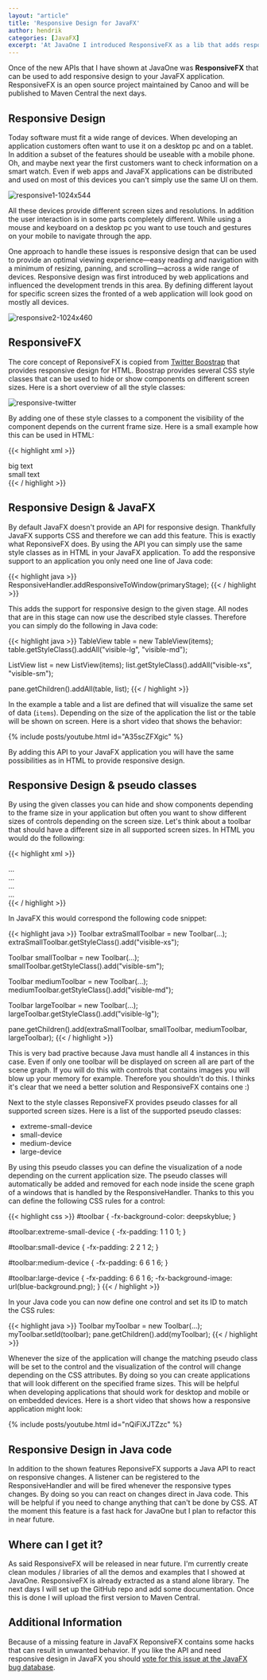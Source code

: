 ```yaml
---
layout: "article"
title: 'Responsive Design for JavaFX'
author: hendrik
categories: [JavaFX]
excerpt: 'At JavaOne I introduced ResponsiveFX as a lib that adds responsive design to JavaFX. This post describes the core concepts of responsive design and the API.'
---
```

Once of the new APIs that I have shown at JavaOne was __ResponsiveFX__ that can be used to add responsive design to your JavaFX application. ResponsiveFX is an open source project maintained by Canoo and will be published to Maven Central the next days.

## Responsive Design

Today software must fit a wide range of devices. When developing an application customers often want to use it on a desktop pc and on a tablet. In addition a subset of the features should be useable with a mobile phone. Oh, and maybe next year the first customers want to check information on a smart watch. Even if web apps and JavaFX applications can be distributed and used on most of this devices you can't simply use the same UI on them.

![responsive1-1024x544](/posts/guigarage-legacy/responsive1-1024x544.png)

All these devices provide different screen sizes and resolutions. In addition the user interaction is in some parts completely different. While using a mouse and keyboard on a desktop pc you want to use touch and gestures on your mobile to navigate through the app.

One approach to handle these issues is responsive design that can be used to provide an optimal viewing experience—easy reading and navigation with a minimum of resizing, panning, and scrolling—across a wide range of devices. Responsive design was first introduced by web applications and influenced the development trends in this area. By defining different layout for specific screen sizes the fronted of a web application will look good on mostly all devices.

![responsive2-1024x460](/posts/guigarage-legacy/responsive2-1024x460.png)

## ResponsiveFX

The core concept of ReponsiveFX is copied from [Twitter Boostrap](http://getbootstrap.com) that provides responsive design for HTML. Boostrap provides several CSS style classes that can be used to hide or show components on different screen sizes. Here is a short overview of all the style classes:

![responsive-twitter](/posts/guigarage-legacy/responsive-twitter.png)

By adding one of these style classes to a component the visibility of the component depends on the current frame size. Here is a small example how this can be used in HTML:

{{< highlight xml >}}
<div class="hidden-xs">big text<div>
<div class="visible-xs">small text<div>
{{< / highlight >}}

## Responsive Design & JavaFX

By default JavaFX doesn't provide an API for responsive design. Thankfully JavaFX supports CSS and therefore we can add this feature. This is exactly what ReponsiveFX does. By using the API you can simply use the same style classes as in HTML in your JavaFX application. To add the responsive support to an application you only need one line of Java code:

{{< highlight java >}}
ResponsiveHandler.addResponsiveToWindow(primaryStage);
{{< / highlight >}}

This adds the support for responsive design to the given stage. All nodes that are in this stage can now use the described style classes. Therefore you can simply do the following in Java code:

{{< highlight java >}}
TableView table = new TableView(items);
table.getStyleClass().addAll("visible-lg", "visible-md");

ListView list = new ListView(items);
list.getStyleClass().addAll("visible-xs", "visible-sm");

pane.getChildren().addAll(table, list);
{{< / highlight >}}

In the example a table and a list are defined that will visualize the same set of data (`items`). Depending on the size of the application the list or the table will be shown on screen. Here is a short video that shows the behavior:

{% include posts/youtube.html id="A35scZFXgic" %}

By adding this API to your JavaFX application you will have the same possibilities as in HTML to provide responsive design.

## Responsive Design & pseudo classes

By using the given classes you can hide and show components depending to the frame size in your application but often you want to show different sizes of controls depending on the screen size. Let's think about a toolbar that should have a different size in all supported screen sizes. In HTML you would do the following:

{{< highlight xml >}}
<div class="visible-xs">...<div> <!--extra small-->
<div class="visible-sm">...<div> <!--small-->
<div class="visible-md">...<div> <!--medium-->
<div class="visible-lg">...<div> <!--large-->
{{< / highlight >}}

In JavaFX this would correspond the following code snippet:

{{< highlight java >}}
Toolbar extraSmallToolbar = new Toolbar(...);
extraSmallToolbar.getStyleClass().add("visible-xs");

Toolbar smallToolbar = new Toolbar(...);
smallToolbar.getStyleClass().add("visible-sm");

Toolbar mediumToolbar = new Toolbar(...);
mediumToolbar.getStyleClass().add("visible-md");

Toolbar largeToolbar = new Toolbar(...);
largeToolbar.getStyleClass().add("visible-lg");

pane.getChildren().add(extraSmallToolbar, smallToolbar, mediumToolbar, largeToolbar);
{{< / highlight >}}

This is very bad practive because Java must handle all 4 instances in this case. Even if only one toolbar will be displayed on screen all are part of the scene graph. If you will do this with controls that contains images you will blow up your memory for example. Therefore you shouldn't do this. I thinks it's clear that we need a better solution and ResponsiveFX contains one :)

Next to the style classes ReponsiveFX provides pseudo classes for all supported screen sizes. Here is a list of the supported pseudo classes:

* extreme-small-device
* small-device
* medium-device
* large-device

By using this pseudo classes you can define the visualization of a node depending on the current application size. The pseudo classes will automatically be added and removed for each node inside the scene graph of a windows that is handled by the ResponsiveHandler. Thanks to this you can define the following CSS rules for a control:

{{< highlight css >}}
#toolbar {
    -fx-background-color: deepskyblue;
}

#toolbar:extreme-small-device {
    -fx-padding: 1 1 0 1;
}

#toolbar:small-device {
    -fx-padding: 2 2 1 2;
}

#toolbar:medium-device {
    -fx-padding: 6 6 1 6;
}

#toolbar:large-device {
    -fx-padding: 6 6 1 6;
    -fx-background-image: url(blue-background.png);
}
{{< / highlight >}}

In your Java code you can now define one control and set its ID to match the CSS rules:

{{< highlight java >}}
Toolbar myToolbar = new Toolbar(...);
myToolbar.setId(toolbar);
pane.getChildren().add(myToolbar);
{{< / highlight >}}

Whenever the size of the application will change the matching pseudo class will be set to the control and the visualization of the control will change depending on the CSS attributes. By doing so you can create applications that will look different on the specified frame sizes. This will be helpful when developing applications that should work for desktop and mobile or on embedded devices. Here is a short video that shows how a responsive application might look:

{% include posts/youtube.html id="nQiFiXJTZzc" %}

## Responsive Design in Java code

In addition to the shown features ReponsiveFX supports a Java API to react on responsive changes. A listener can be registered to the ResponsiveHandler and will be fired whenever the responsive types changes. By doing so you can react on changes direct in Java code. This will be helpful if you need to change anything that can't be done by CSS. AT the moment this feature is a fast hack for JavaOne but I plan to refactor this in near future.

## Where can I get it?

As said ResponsiveFX will be released in near future. I'm currently create clean modules / libraries of all the demos and examples that I showed at JavaOne. ResponsiveFX is already extracted as a stand alone library. The next days I will set up the GitHub repo and add some documentation. Once this is done I will upload the first version to Maven Central.

## Additional Information

Because of a missing feature in JavaFX ReponsiveFX contains some hacks that can result in unwanted behavior. If you like the API and need responsive design in JavaFX you should [vote for this issue at the JavaFX bug database](https://javafx-jira.kenai.com/browse/RT-38508).
